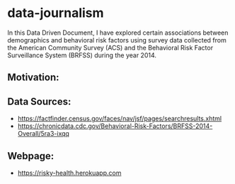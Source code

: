 # data-journalism
In this Data Driven Document, I have explored certain associations between demographics and behavioral risk factors using survey data collected from the American Community Survey (ACS) and the Behavioral Risk Factor Surveillance System (BRFSS) during the year 2014.

## Motivation: 

## Data Sources:
* https://factfinder.census.gov/faces/nav/jsf/pages/searchresults.xhtml
* https://chronicdata.cdc.gov/Behavioral-Risk-Factors/BRFSS-2014-Overall/5ra3-ixqq

## Webpage:
* https://risky-health.herokuapp.com